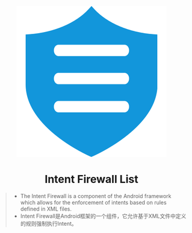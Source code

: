 <p align="center">
<img src="assets/firewalls-1529068049532.svg" alt="Intent Firewall List">
</p>
<h1 align="center">
Intent Firewall List
</h1>

> - The Intent Firewall is a component of the Android framework which allows for the enforcement of intents based on rules defined in XML files.
> - Intent Firewall是Android框架的一个组件，它允许基于XML文件中定义的规则强制执行Intent。

